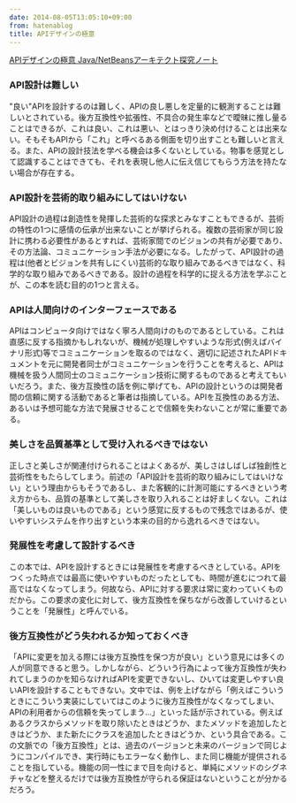 ```yaml
---
date: 2014-08-05T13:05:10+09:00
from: hatenablog
title: APIデザインの極意
---
```

[APIデザインの極意 Java/NetBeansアーキテクト探究ノート](https://www.amazon.co.jp/dp/484433591X)
### API設計は難しい

"良い"APIを設計するのは難しく、APIの良し悪しを定量的に観測することは難しいとされている。後方互換性や拡張性、不具合の発生率などで曖昧に推し量ることはできるが、これは良い、これは悪い、とはっきり決め付けることは出来ない。そもそもAPIから「これ」と呼べるある側面を切り出すことも難しいと言える。また、APIの設計技法を学べる機会は多くないとしている。物事を感覚として認識することはできても、それを表現し他人に伝え信じてもらう方法を持たない場合が存在する。

### API設計を芸術的取り組みにしてはいけない

API設計の過程は創造性を発揮した芸術的な探求とみなすこともできるが、芸術の特性の1つに感情の伝承が出来ないことが挙げられる。複数の芸術家が同じ設計に携わる必要性があるとすれば、芸術家間でのビジョンの共有が必要であり、その方法論、コミュニケーション手法が必要になる。したがって、API設計の過程は(他者とビジョンを共有しにくい)芸術的な取り組みであるべきではなく、科学的な取り組みであるべきである。設計の過程を科学的に捉える方法を学ぶことが、この本を読む目的の1つと言える。

### APIは人間向けのインターフェースである

APIはコンピュータ向けではなく寧ろ人間向けのものであるとしている。これは直感に反する指摘かもしれないが、機械が処理しやすいような形式(例えばバイナリ形式)等でコミュニケーションを取るのではなく、適切に記述されたAPIドキュメントを元に開発者同士がコミュニケーションを行うことを考えると、APIは機械を扱う人間同士のコミュニケーション技術に関するものであると考えてもいいだろう。また、後方互換性の話を例に挙げても、APIの設計というのは開発者間の信頼に関する活動であると筆者は指摘している。APIを互換性のある方法、あるいは予想可能な方法で発展させることで信頼を失わないことが常に重要である。

### 美しさを品質基準として受け入れるべきではない

正しさと美しさが関連付けられることはよくあるが、美しさはしばしば独創性と芸術性をもたらしてしまう。前述の「API設計を芸術的取り組みにしてはいけない」という理由からもそうであるし、また客観的に計測可能にするべきという考え方からも、品質の基準として美しさを取り入れることは好ましくない。これは「美しいものは良いものである」という感覚に反するもので残念ではあるが、使いやすいシステムを作り出すという本来の目的から逸れるべきではない。

### 発展性を考慮して設計するべき

この本では、APIを設計するときには発展性を考慮するべきとしている。APIをつくった時点では最高に使いやすいものだったとしても、時間が進むにつれて最高ではなくなってしまう。何故なら、APIに対する要求は常に変わっていくものだから。この要求の変化に対して、後方互換性を保ちながら改善していけるということを「発展性」と呼んでいる。

### 後方互換性がどう失われるか知っておくべき

「APIに変更を加える際には後方互換性を保つ方が良い」という意見には多くの人が同意できると思う。しかしながら、どういう行為によって後方互換性が失われてしまうのかを知らなければAPIを変更できないし、ひいては変更しやすい良いAPIを設計することもできない。文中では、例を上げながら「例えばこういうときにこういう実装にしていてはこのように後方互換性がなくなってしまい、APIの利用者からの信頼を失ってしまう…」といった話が示されている。例えばあるクラスからメソッドを取り除いたときはどうか、またメソッドを追加したときはどうか、また新たにクラスを追加したときはどうか、という具合である。この文脈での「後方互換性」とは、過去のバージョンと未来のバージョンで同じようにコンパイルでき、実行時にもエラーなく動作し、また同じ機能が提供されることを指している。機能の同一性にまで目を向けると、単純にメソッドのシグネチャなどを整えるだけでは後方互換性が守られる保証はないということが分かるだろう。

